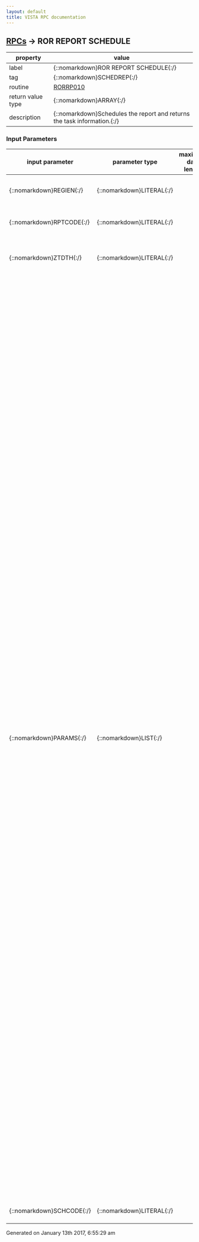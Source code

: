 ```yaml
---
layout: default
title: VISTA RPC documentation
---
```




## [RPCs](TableOfContent.md) &#8594; ROR REPORT SCHEDULE 

 property | value 
--- | --- 
 label | {::nomarkdown}ROR REPORT SCHEDULE{:/}
 tag | {::nomarkdown}SCHEDREP{:/}
 routine | [RORRP010](http://code.osehra.org/dox/Routine_RORRP010_source.html)
 return value type | {::nomarkdown}ARRAY{:/}
 description | {::nomarkdown}Schedules the report and returns the task information.{:/}

### Input Parameters

| input parameter | parameter type | maximum data length | required | description | 
| --- | --- | --- | --- | --- | 
| {::nomarkdown}REGIEN{:/} | {::nomarkdown}LITERAL{:/} |  |  | {::nomarkdown}Registry IEN (if $G(REGIEN)'>0 the task will not be associated with anyparticular registry).{:/} | 
| {::nomarkdown}RPTCODE{:/} | {::nomarkdown}LITERAL{:/} |  | {::nomarkdown}true{:/} | {::nomarkdown}Code of the report (value of the CODE field of the report descriptor inthe ROR REPORT file).{:/} | 
| {::nomarkdown}ZTDTH{:/} | {::nomarkdown}LITERAL{:/} |  |  | {::nomarkdown}Date/time to start the task (external value). By default (if $G(ZDTH)=\\),the task will be scheduled to run after 3-second pause.{:/} | 
| {::nomarkdown}PARAMS{:/} | {::nomarkdown}LIST{:/} |  |  | {::nomarkdown}Report parameters in XML format. For example:   with RPCBroker.Param[4] do    begin      PType :=list;      Mult[1] := '<?xml version=\1.0\ encoding=\UTF-8\?>'      Mult[2] := '<PARAMS>';      Mult[3] := '<TASK_COMMENT>Ear procedures 2003</TASK_COMMENT>'      Mult[4] := '<DATE_RANGE TYPE=\YEAR\ YEAR=\2003\/>';      Mult[5] := '<PATIENTS DE_DURING=\1\ INPATIENT=\1\ OUTPATIENT=\1\>';      Mult[6] := '<CPTLST>';      Mult[7] := '<CPT ID=\00120\>ANESTH, EAR SURGERY</CPT>';      Mult[8] := '<CPT ID=\00124\>ANESTH, EAR EXAM</CPT>';      Mult[9] := '</CPTLST>';      ...      Mult[n] := '</PARAMS>';    end; Clinics-------   <CLINICS [ALL=\1\]>    <CLINIC ID=\IEN\>Name</CLINIC>    ...  </CLINICS> CPT Codes---------   <CPTLST [ALL=\1\]>    <CPT ID=\CPT\>Name</CPT>    ...  </CPTLST> Date Range----------(Medications date range for the Combined Meds and Labs report)   <DATE_RANGE TYPE=\Type\ [START=\...\ END=\...\]    [CUTOFF=\...\] [YEAR=\...\ [QUARTER=\...\]    [FISCAL=\1\]]/> Lab Date Range--------------   <DATE_RANGE_2 TYPE=\Type\ [START=\...\ END=\...\]    [CUTOFF=\...\] [YEAR=\...\ [QUARTER=\...\]    [FISCAL=\1\]]/> Utilization Date Range----------------------   <DATE_RANGE_3 TYPE=\Type\ [START=\...\ END=\...\]    [CUTOFF=\...\] [YEAR=\...\ [QUARTER=\...\]    [FISCAL=\1\]]/> Divisions---------   <DIVISIONS [ALL=\1\]>    <DIV ID=\IEN\>Name</DIV>    ...  </DIVISIONS> Medications, Drug Classes, and Medication Groups------------------------------------------------   <DRUGS [AGGR_GENERIC=1] [AGGR_FORMUL=1] [ALL=\1\]    [INVESTIG=\1\] [REGMEDS=\1\]>    <GROUP [ID=\GroupName\] [INVESTIG=\1\] [REGMEDS=\1\]>      <GENERIC>        <DRUG ID=\IEN\>Name</DRUG>        ...      </GENERIC>      <FORMULATIONS>        <DRUG ID=\IEN\>Name</DRUG>        ...      </FORMULATIONS>      <VARXCLS>        <VARXCL ID=\IEN\ CODE=\ClassCode\>Name</VARXCL>        ...      </VARXCLS>    </GROUP>    ...  </DRUGS> ICD Codes-----------   <ICDLST [ALL=\1\]>    <GROUP ID=\Group Name\>      <ICD ID=\ICD Code\ VERSION=\ICD-9/ICD-10\>Name</ICD>      ...    </GROUP>  </ICDLST>   <ICDFILT FILTER=\ALL/INCLUDE/EXCLUDE\>    <GROUP ID=\Group Name\>      <ICD ID=\ICD Code\ VERSION=\ICD-9/ICD-10\>Name</ICD>      ...    </GROUP>  </ICDFILT> Lab Tests---------   <LABTESTS [ALL=\1\]>    <LT ID=\IEN\ [LOW=\...\] [HIGH=\...\]>Name</LT>    ...  </LABTESTS> Local Fields------------   <LOCAL_FIELDS>    <FIELD ID=\IEN\ [MODE=\1\\-1\]       [NAME=\FieldName\]>Description</FIELD>  </LOCAL_FIELDS> Lab Result Ranges-----------------   <LRGRANGES>    <LRGRANGE ID=\GroupCode\ USE=\1\      [LOW=\...\] [HIGH=\...\]>GroupName</LRGRANGE>  </LRGRANGES> Number of patients with highest utilization-------------------------------------------   <MAXUTNUM>...</MAXUTNUM> Minimum number of procedures/results to display-----------------------------------------------   <MINRPNUM>...</MINRPNUM> Optional Columns----------------   <OPTIONAL_COLUMNS>    <COLUMN ID=\ColumnName\/>  </OPTIONAL_COLUMNS> Report Options--------------   <OPTIONS [COMPLETE=\1\] [SUMMARY=\1\]    [REGMEDSMRY=\1\] [PTLIST=\1\]/> Other Registries----------------   <OTHER_REGISTRIES>    <REGISTRY ID=\RegIEN\ [MODE=\1\\-1\]      [NAME=\RegName\]>Description</REGISTRY>    ...  </OTHER_REGISTRIES> Subset of Patients------------------   <PATIENTS [CONFIRMED=\1\] [PENDING=\1\]    [DE_BEFORE=\1\] [DE_DURING=\1\] [DE_AFTER=\1\]    [INPATIENT=\1\] [OUTPATIENT=\1\]    [COMPLEX=\1\] [BASIC=\1\]    [LAB=\1\] [NOLAB=\1\]     [NOTSEEN=\1\] [SEEN=\1\] [CAREONLY=\1\]    [PHARM=\1\] [NOPHARM=\1\]    [PROC=\1\] [NOPROC=\1\]/>    <PT ID=\DFN\ [SSN=\SSN\]>Name</PT>    ...  </PATIENTS> User Defined Comment--------------------   <TASK_COMMENT>...</TASK_COMMENT> Utilization Types-----------------   <UTIL_TYPES [ALL=\1\]>    <UT ID=\UtlCode\/>    ...  </UTIL_TYPES>   VADRUGCLS     VA drug classes included in the report                 Example:                  Mult['\VADRUGCLS(1)\'] := 'IN140';                  Mult['\VADRUGCLS(2)\'] := 'IN150';   VIRAL_LOAD    Viral Load options                  ^01: Include Viral Load (0/1)                  ^02: Use range          (0/1)                  ^03: Low                  ^04: High                 Example (include all):                  Mult['\VIRAL_LOAD\'] := '1';                 Example (use range):                  Mult['\VIRAL_LOAD\'] := '1^1^3000^100000';{:/} | 
| {::nomarkdown}SCHCODE{:/} | {::nomarkdown}LITERAL{:/} |  |  | {::nomarkdown}Rescheduling code (\1D\, \1M\, \D@12:00\, etc).{:/} | 




 Generated on January 13th 2017, 6:55:29 am